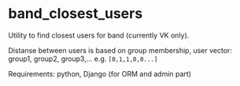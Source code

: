 band_closest_users
==================

Utility to find closest users for band (currently VK only).

Distanse between users is based on group membership, user vector: group1, group2, group3,... e.g. 
`[0,1,1,0,0...]`

Requirements: python, Django (for ORM and admin part)
